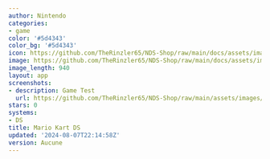 ```yaml
---
author: Nintendo
categories:
- game
color: '#5d4343'
color_bg: '#5d4343'
icon: https://github.com/TheRinzler65/NDS-Shop/raw/main/docs/assets/images/icons/mariokartds.png
image: https://github.com/TheRinzler65/NDS-Shop/raw/main/docs/assets/images/icons/mariokartds.png
image_length: 940
layout: app
screenshots:
- description: Game Test
  url: https://github.com/TheRinzler65/NDS-Shop/raw/main/assets/images/screenshots/mariokartds/mariokartds.png
stars: 0
systems:
- DS
title: Mario Kart DS
updated: '2024-08-07T22:14:58Z'
version: Aucune
---
```

